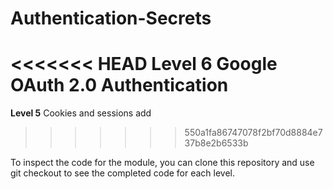 # Authentication-Secrets


<<<<<<< HEAD
**Level 6**
 Google OAuth 2.0 Authentication 
=======
**Level 5**
Cookies and sessions add
>>>>>>> 550a1fa86747078f2bf70d8884e737b8e2b6533b

To inspect the code for the module, you can clone this repository and use git checkout to see the completed code for each level.
